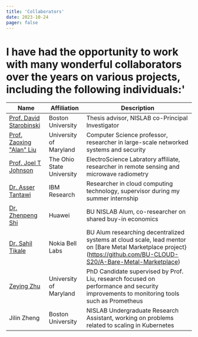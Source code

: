 ```yaml
---
title: 'Collaborators'
date: 2023-10-24
pager: false
---
```


# I have had the opportunity to work with many wonderful collaborators over the years on various projects, including the following individuals:'
      
| Name  |  Affiliation | Description |
|---|---|---|
| [Prof. David Starobinski](https://people.bu.edu/staro/) |  Boston University | Thesis advisor, NISLAB co-Principal Investigator  |
| [Prof. Zaoxing "Alan" Liu](https://zaoxing.github.io/)  |  University of Maryland | Computer Science professor, researcher in large-scale networked systems and security  |
| [Prof. Joel T Johnson](https://ece.osu.edu/johnson-joel) | The Ohio State University  | ElectroScience Labratory affiliate, researcher in remote sensing and microwave radiometry |
| [Dr. Asser Tantawi](https://www.linkedin.com/in/assertantawi/) | IBM Research |  Researcher in cloud computing technology, supervisor during my summer internship |
| [Dr. Zhenpeng Shi](https://www.linkedin.com/in/zpshi12/) | Huawei |  BU NISLAB Alum, co-researcher on shared buy-in economics |
| [Dr. Sahil Tikale](https://www.linkedin.com/in/sahiltikale/) | Nokia Bell Labs | BU Alum researching decentralized systems at cloud scale, lead mentor on [Bare Metal Marketplace project}(https://github.com/BU-CLOUD-S20/A-Bare-Metal-Marketplace) |
| [Zeying Zhu](https://zzylol.github.io/) | University of Maryland | PhD Candidate supervised by Prof. Liu, research focused on performance and security improvements to monitoring tools such as Prometheus |
| Jilin Zheng | Boston University |  NISLAB Undergraduate Research Assistant, working on problems related to scaling in Kubernetes |
      